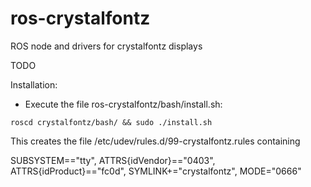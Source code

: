 # ros-crystalfontz
ROS node and drivers for crystalfontz displays

TODO

Installation:

* Execute the file ros-crystalfontz/bash/install.sh:
```
roscd crystalfontz/bash/ && sudo ./install.sh
```

This creates the file /etc/udev/rules.d/99-crystalfontz.rules containing

SUBSYSTEM=="tty", ATTRS{idVendor}=="0403", ATTRS{idProduct}=="fc0d", SYMLINK+="crystalfontz", MODE="0666"
